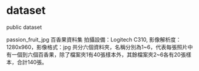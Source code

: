 # dataset
public dataset

passion_fruit_jpg 百香果資料集
拍攝設備：Logitech C310, 影像解析度：1280x960，影像格式：jpg
共分六個資料夾，名稱分別為1~6，代表每張照片中有一個到六個百香果，除了檔案夾1有40張樣本外，其餘檔案夾2~6各有20張樣本，合計140張。
